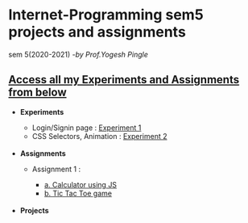 # Internet-Programming sem5 projects and assignments
sem 5(2020-2021) <i>-by Prof.Yogesh Pingle</i>
<h2><u>Access all my Experiments and Assignments from below</u></h2>

  <ul>
    <li><b>Experiments</b></li>
      <ul>
        <li>Login/Signin page : <a href="https://rushanksheta.github.io/Internet-Programming/Experiments/Experiment%201/" target="_blank">Experiment 1</a></li>
        <li>CSS Selectors, Animation : <a href="https://rushanksheta.github.io/Internet-Programming/Experiments/Experiment%202/" target="_blank">Experiment 2</a></li>
      </ul>
    <br>
    <li><b>Assignments</b></li>
      <ul>
        <li>Assignment 1 :</li>
            <ul>
              <li><a href ="https://rushanksheta.github.io/Internet-Programming/Assignments/A1-a-Calculator/" target="_blank">a. Calculator using JS</a></li>
              <li><a href ="https://rushanksheta.github.io/Internet-Programming/Assignments/A1-b-TicTacToe/" target="_blank">b. Tic Tac Toe game</a></li>
            </ul>
      </ul>
    <br>
    <li><b>Projects</b></li>
  </ul>


